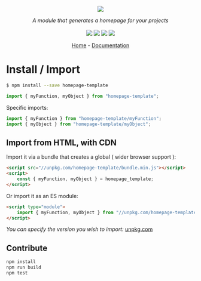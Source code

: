 <p align="center">
    <img src="https://user-images.githubusercontent.com/6702424/80216211-00ef5280-863e-11ea-81de-59f3a3d4b8e4.png">  
</p>
<p align="center">
    <i>A module that generates a homepage for your projects</i>
    <br>
    <br>
    <img src="https://github.com/garronej/homepage-template/workflows/ci/badge.svg?branch=main">
    <img src="https://img.shields.io/bundlephobia/minzip/homepage-template">
    <img src="https://img.shields.io/npm/dw/homepage-template">
    <img src="https://img.shields.io/npm/l/homepage-template">
</p>
<p align="center">
  <a href="https://github.com/thieryw/homepage-template">Home</a>
  -
  <a href="https://github.com/thieryw/homepage-template">Documentation</a>
</p>

# Install / Import

```bash
$ npm install --save homepage-template
```

```typescript
import { myFunction, myObject } from "homepage-template";
```

Specific imports:

```typescript
import { myFunction } from "homepage-template/myFunction";
import { myObject } from "homepage-template/myObject";
```

## Import from HTML, with CDN

Import it via a bundle that creates a global ( wider browser support ):

```html
<script src="//unpkg.com/homepage-template/bundle.min.js"></script>
<script>
    const { myFunction, myObject } = homepage_template;
</script>
```

Or import it as an ES module:

```html
<script type="module">
    import { myFunction, myObject } from "//unpkg.com/homepage-template/zz_esm/index.js";
</script>
```

_You can specify the version you wish to import:_ [unpkg.com](https://unpkg.com)

## Contribute

```bash
npm install
npm run build
npm test
```
